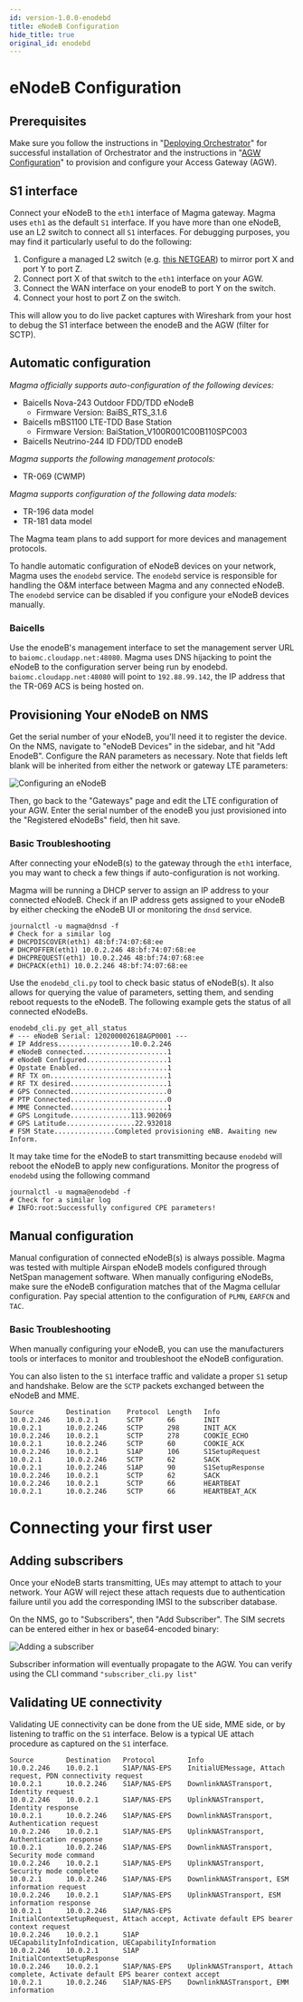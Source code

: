 ```yaml
---
id: version-1.0.0-enodebd
title: eNodeB Configuration
hide_title: true
original_id: enodebd
---
```

# eNodeB Configuration
## Prerequisites

Make sure you follow the instructions in "[Deploying Orchestrator](
https://facebookincubator.github.io/magma/docs/orc8r/deploying)" for successful
installation of Orchestrator and the instructions in "[AGW Configuration](
https://facebookincubator.github.io/magma/docs/lte/config_agw)" to provision and
configure your Access Gateway (AGW).

## S1 interface
Connect your eNodeB to the `eth1` interface of Magma gateway. Magma uses `eth1`
as the default `S1` interface. If you have more than one eNodeB, use an L2
switch to connect all `S1` interfaces. For debugging purposes, you may find it
particularly useful to do the following:

1. Configure a managed L2 switch (e.g. [this NETGEAR](https://www.amazon.com/NETGEAR-GS108T-200NAS-GS108Tv2-Lifetime-Protection/dp/B07PS6Z162/))
to mirror port X and port Y to port Z.
2. Connect port X of that switch to the `eth1` interface on your AGW.
3. Connect the WAN interface on your enodeB to port Y on the switch.
4. Connect your host to port Z on the switch.

This will allow you to do live packet captures with Wireshark from your host to
debug the S1 interface between the enodeB and the AGW (filter for SCTP).

## Automatic configuration
*Magma officially supports auto-configuration of the following devices:*
* Baicells Nova-243 Outdoor FDD/TDD eNodeB
  - Firmware Version: BaiBS_RTS_3.1.6
* Baicells mBS1100 LTE-TDD Base Station
  - Firmware Version: BaiStation_V100R001C00B110SPC003
* Baicells Neutrino-244 ID FDD/TDD enodeB

*Magma supports the following management protocols:*
* TR-069 (CWMP)

*Magma supports configuration of the following data models:*
* TR-196 data model
* TR-181 data model

The Magma team plans to add support for more devices and management protocols.

To handle automatic configuration of eNodeB devices on your network, Magma
uses the `enodebd` service. The `enodebd` service is responsible for handling
the O&M interface between Magma and any connected eNodeB. The `enodebd` service
can be disabled if you configure your eNodeB devices manually.

### Baicells

Use the enodeB's management interface to set the management server URL to
`baiomc.cloudapp.net:48080`. Magma uses DNS hijacking to point the eNodeB to
the configuration server being run by enodebd. `baiomc.cloudapp.net:48080`
will point to `192.88.99.142`, the IP address that the TR-069 ACS is
being hosted on.

## Provisioning Your eNodeB on NMS

Get the serial number of your eNodeB, you'll need it to register the device.
On the NMS, navigate to "eNodeB Devices" in the sidebar, and hit "Add EnodeB".
Configure the RAN parameters as necessary. Note that fields left blank will
be inherited from either the network or gateway LTE parameters:

![Configuring an eNodeB](assets/nms/configure_enb.png)

Then, go back to the "Gateways" page and edit the LTE configuration of your
AGW. Enter the serial number of the enodeB you just provisioned into the
"Registered eNodeBs" field, then hit save.

### Basic Troubleshooting
After connecting your eNodeB(s) to the gateway through the `eth1` interface, you
may want to check a few things if auto-configuration is not working.

Magma will be running a DHCP server to assign an IP address to your connected
eNodeB. Check if an IP address gets assigned to your eNodeB by either checking
the eNodeB UI or monitoring the `dnsd` service.

```
journalctl -u magma@dnsd -f
# Check for a similar log
# DHCPDISCOVER(eth1) 48:bf:74:07:68:ee
# DHCPOFFER(eth1) 10.0.2.246 48:bf:74:07:68:ee
# DHCPREQUEST(eth1) 10.0.2.246 48:bf:74:07:68:ee
# DHCPACK(eth1) 10.0.2.246 48:bf:74:07:68:ee
```

Use the `enodebd_cli.py` tool to check basic status of eNodeB(s). It also allows
for querying the value of parameters, setting them, and sending reboot requests
to the eNodeB. The following example gets the status of all connected eNodeBs.

```
enodebd_cli.py get_all_status
# --- eNodeB Serial: 120200002618AGP0001 ---
# IP Address..................10.0.2.246
# eNodeB connected.....................1
# eNodeB Configured....................1
# Opstate Enabled......................1
# RF TX on.............................1
# RF TX desired........................1
# GPS Connected........................0
# PTP Connected........................0
# MME Connected........................1
# GPS Longitude...............113.902069
# GPS Latitude.................22.932018
# FSM State...............Completed provisioning eNB. Awaiting new Inform.
```

It may take time for the eNodeB to start transmitting because `enodebd` will
reboot the eNodeB to apply new configurations. Monitor the progress of `enodebd`
using the following command

```
journalctl -u magma@enodebd -f
# Check for a similar log
# INFO:root:Successfully configured CPE parameters!
```

## Manual configuration
Manual configuration of connected eNodeB(s) is always possible. Magma was tested
with multiple Airspan eNodeB models configured through NetSpan management
software.
When manually configuring eNodeBs, make sure the eNodeB configuration matches
that of the Magma cellular configuration. Pay special attention to the
configuration of `PLMN`, `EARFCN` and `TAC`.

### Basic Troubleshooting
When manually configuring your eNodeB, you can use the manufacturers tools or
interfaces to monitor and troubleshoot the eNodeB configuration.

You can also listen to the `S1` interface traffic and validate a proper `S1`
setup and handshake. Below are the `SCTP` packets exchanged between the eNodeB
and MME.

```
Source        Destination    Protocol  Length   Info
10.0.2.246    10.0.2.1       SCTP      66       INIT
10.0.2.1      10.0.2.246     SCTP      298      INIT_ACK
10.0.2.246    10.0.2.1       SCTP      278      COOKIE_ECHO
10.0.2.1      10.0.2.246     SCTP      60       COOKIE_ACK
10.0.2.246    10.0.2.1       S1AP      106      S1SetupRequest
10.0.2.1      10.0.2.246     SCTP      62       SACK
10.0.2.1      10.0.2.246     S1AP      90       S1SetupResponse
10.0.2.246    10.0.2.1       SCTP      62       SACK
10.0.2.246    10.0.2.1       SCTP      66       HEARTBEAT
10.0.2.1      10.0.2.246     SCTP      66       HEARTBEAT_ACK
```

# Connecting your first user

## Adding subscribers

Once your eNodeB starts transmitting, UEs may attempt to attach to your
network. Your AGW will reject these attach requests due to authentication
failure until you add the corresponding IMSI to the subscriber database.

On the NMS, go to "Subscribers", then "Add Subscriber". The SIM secrets can be
entered either in hex or base64-encoded binary:

![Adding a subscriber](assets/nms/add_sub.png)

Subscriber information will eventually propagate to the AGW. You can verify
using the CLI command `"subscriber_cli.py list"`

## Validating UE connectivity

Validating UE connectivity can be done from the UE side, MME side, or by
listening to traffic on the `S1` interface.
Below is a typical UE attach procedure as captured on the `S1` interface.

```
Source        Destination   Protocol        Info
10.0.2.246    10.0.2.1      S1AP/NAS-EPS    InitialUEMessage, Attach request, PDN connectivity request
10.0.2.1      10.0.2.246    S1AP/NAS-EPS    DownlinkNASTransport, Identity request
10.0.2.246    10.0.2.1      S1AP/NAS-EPS    UplinkNASTransport, Identity response
10.0.2.1      10.0.2.246    S1AP/NAS-EPS    DownlinkNASTransport, Authentication request
10.0.2.246    10.0.2.1      S1AP/NAS-EPS    UplinkNASTransport, Authentication response
10.0.2.1      10.0.2.246    S1AP/NAS-EPS    DownlinkNASTransport, Security mode command
10.0.2.246    10.0.2.1      S1AP/NAS-EPS    UplinkNASTransport, Security mode complete
10.0.2.1      10.0.2.246    S1AP/NAS-EPS    DownlinkNASTransport, ESM information request
10.0.2.246    10.0.2.1      S1AP/NAS-EPS    UplinkNASTransport, ESM information response
10.0.2.1      10.0.2.246    S1AP/NAS-EPS    InitialContextSetupRequest, Attach accept, Activate default EPS bearer context request
10.0.2.246    10.0.2.1      S1AP            UECapabilityInfoIndication, UECapabilityInformation
10.0.2.246    10.0.2.1      S1AP            InitialContextSetupResponse
10.0.2.246    10.0.2.1      S1AP/NAS-EPS    UplinkNASTransport, Attach complete, Activate default EPS bearer context accept
10.0.2.1      10.0.2.246    S1AP/NAS-EPS    DownlinkNASTransport, EMM information
```
